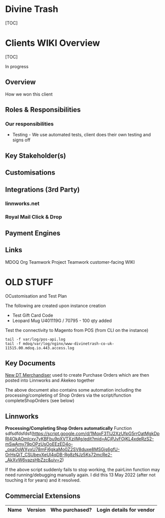 # Divine Trash

[TOC]


# Clients WIKI Overview

[TOC]

In progress

## Overview
How we won this client


## Roles & Responsibilities

### Our responsibilities
- Testing - We use automated tests, client does their own testing and signs off



## Key Stakeholder(s)

## Customisations

## Integrations (3rd Party)


### linnworks.net


### Royal Mail Click & Drop



## Payment Engines


## Links

MDOQ Org
Teamwork Project
Teamwork customer-facing WIKI






















# OLD STUFF

OCustomisation and Test Plan


The following are created upon instance creation

- Test Gift Card Code
- Leopard Mug U401119G / 70795 - 100 qty added

Test the connectivity to Magento from POS (from CLI on the instance)
```
tail -f var/log/pos-api.log
tail -f mdoq/var/log/nginx/www-divinetrash-co-uk-11515.00.mdoq.io.443.access.log
```


## Key Documents

[New DT Merchandiser](https://docs.google.com/spreadsheets/d/1iH0OlKyP6dnCsQYqAsKpPu5MNfDGLDHZy5qWjTKLZTo/edit#gid=0) used to create Purchase Orders which are then posted into Linnworks and Akekeo together

The above document also contains some automation including the processing/completing of Shop Orders via the script/function completeShopOrders (see below)



## Linnworks

**Processing/Completing Shop Orders automatically**
Function sdfsdfdsfdsf(https://script.google.com/d/1MqxF3TIJ2XzUfpG5rrOatMgkDpRI4OkAOmlcxv7yKBFbu9pXVTXzilMg/edit?mid=ACjPJvFOjKL4xdeRzS2-mSwAmy79pOPzUsOoEEzED4o-_oxaOoWXyxU78mFi6gkaMo0Z2SV8duxe8MSGjs6gfU-OrHsQjT_CSUbevXeUl4qDB-Rg8zNJz5Ks72mcRe2-_AkXvW6vazsHbZzc&uiv=2)

If the above script suddenly fails to stop working, the pairLinn function may need running/debugging manually again. I did this 13 May 2022 (after not touching it for years) and it resolved.

## Commercial Extensions
| Name | Version | Who purchased? | Login details for vendor |
|-|-|-|-|
